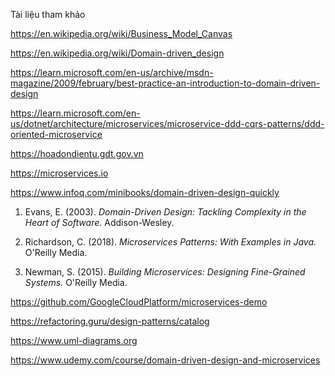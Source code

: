 Tài liệu tham khảo

https://en.wikipedia.org/wiki/Business_Model_Canvas

https://en.wikipedia.org/wiki/Domain-driven_design

https://learn.microsoft.com/en-us/archive/msdn-magazine/2009/february/best-practice-an-introduction-to-domain-driven-design

https://learn.microsoft.com/en-us/dotnet/architecture/microservices/microservice-ddd-cqrs-patterns/ddd-oriented-microservice

https://hoadondientu.gdt.gov.vn

https://microservices.io

https://www.infoq.com/minibooks/domain-driven-design-quickly

1. Evans, E. (2003). _Domain-Driven Design: Tackling Complexity in the Heart of Software._ Addison-Wesley.

2. Richardson, C. (2018). _Microservices Patterns: With Examples in Java._ O'Reilly Media.

3. Newman, S. (2015). _Building Microservices: Designing Fine-Grained Systems._ O'Reilly Media.

https://github.com/GoogleCloudPlatform/microservices-demo





https://refactoring.guru/design-patterns/catalog

https://www.uml-diagrams.org

https://www.udemy.com/course/domain-driven-design-and-microservices
